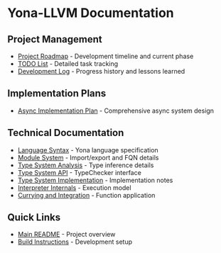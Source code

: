 # Yona-LLVM Documentation

## Project Management
- [Project Roadmap](project-roadmap.md) - Development timeline and current phase
- [TODO List](todo-list.md) - Detailed task tracking
- [Development Log](development-log.md) - Progress history and lessons learned

## Implementation Plans
- [Async Implementation Plan](async-implementation-plan.md) - Comprehensive async system design

## Technical Documentation
- [Language Syntax](language-syntax.md) - Yona language specification
- [Module System](module-system.md) - Import/export and FQN details
- [Type System Analysis](type-system-analysis.md) - Type inference details
- [Type System API](type-system-api.md) - TypeChecker interface
- [Type System Implementation](type-system-implementation.md) - Implementation notes
- [Interpreter Internals](interpreter-internals.md) - Execution model
- [Currying and Integration](currying-and-integration.md) - Function application

## Quick Links
- [Main README](../README.md) - Project overview
- [Build Instructions](../CLAUDE.md) - Development setup
